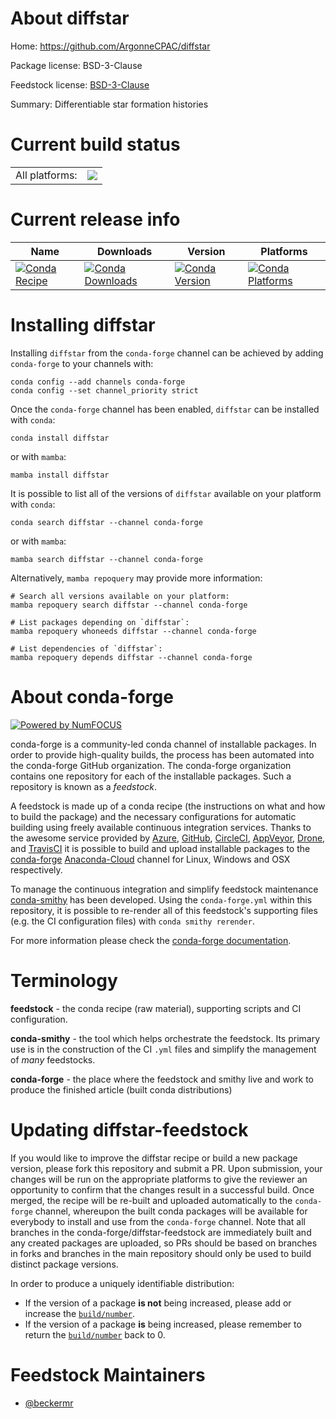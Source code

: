 About diffstar
==============

Home: https://github.com/ArgonneCPAC/diffstar

Package license: BSD-3-Clause

Feedstock license: [BSD-3-Clause](https://github.com/conda-forge/diffstar-feedstock/blob/main/LICENSE.txt)

Summary: Differentiable star formation histories

Current build status
====================


<table><tr><td>All platforms:</td>
    <td>
      <a href="https://dev.azure.com/conda-forge/feedstock-builds/_build/latest?definitionId=14678&branchName=main">
        <img src="https://dev.azure.com/conda-forge/feedstock-builds/_apis/build/status/diffstar-feedstock?branchName=main">
      </a>
    </td>
  </tr>
</table>

Current release info
====================

| Name | Downloads | Version | Platforms |
| --- | --- | --- | --- |
| [![Conda Recipe](https://img.shields.io/badge/recipe-diffstar-green.svg)](https://anaconda.org/conda-forge/diffstar) | [![Conda Downloads](https://img.shields.io/conda/dn/conda-forge/diffstar.svg)](https://anaconda.org/conda-forge/diffstar) | [![Conda Version](https://img.shields.io/conda/vn/conda-forge/diffstar.svg)](https://anaconda.org/conda-forge/diffstar) | [![Conda Platforms](https://img.shields.io/conda/pn/conda-forge/diffstar.svg)](https://anaconda.org/conda-forge/diffstar) |

Installing diffstar
===================

Installing `diffstar` from the `conda-forge` channel can be achieved by adding `conda-forge` to your channels with:

```
conda config --add channels conda-forge
conda config --set channel_priority strict
```

Once the `conda-forge` channel has been enabled, `diffstar` can be installed with `conda`:

```
conda install diffstar
```

or with `mamba`:

```
mamba install diffstar
```

It is possible to list all of the versions of `diffstar` available on your platform with `conda`:

```
conda search diffstar --channel conda-forge
```

or with `mamba`:

```
mamba search diffstar --channel conda-forge
```

Alternatively, `mamba repoquery` may provide more information:

```
# Search all versions available on your platform:
mamba repoquery search diffstar --channel conda-forge

# List packages depending on `diffstar`:
mamba repoquery whoneeds diffstar --channel conda-forge

# List dependencies of `diffstar`:
mamba repoquery depends diffstar --channel conda-forge
```


About conda-forge
=================

[![Powered by
NumFOCUS](https://img.shields.io/badge/powered%20by-NumFOCUS-orange.svg?style=flat&colorA=E1523D&colorB=007D8A)](https://numfocus.org)

conda-forge is a community-led conda channel of installable packages.
In order to provide high-quality builds, the process has been automated into the
conda-forge GitHub organization. The conda-forge organization contains one repository
for each of the installable packages. Such a repository is known as a *feedstock*.

A feedstock is made up of a conda recipe (the instructions on what and how to build
the package) and the necessary configurations for automatic building using freely
available continuous integration services. Thanks to the awesome service provided by
[Azure](https://azure.microsoft.com/en-us/services/devops/), [GitHub](https://github.com/),
[CircleCI](https://circleci.com/), [AppVeyor](https://www.appveyor.com/),
[Drone](https://cloud.drone.io/welcome), and [TravisCI](https://travis-ci.com/)
it is possible to build and upload installable packages to the
[conda-forge](https://anaconda.org/conda-forge) [Anaconda-Cloud](https://anaconda.org/)
channel for Linux, Windows and OSX respectively.

To manage the continuous integration and simplify feedstock maintenance
[conda-smithy](https://github.com/conda-forge/conda-smithy) has been developed.
Using the ``conda-forge.yml`` within this repository, it is possible to re-render all of
this feedstock's supporting files (e.g. the CI configuration files) with ``conda smithy rerender``.

For more information please check the [conda-forge documentation](https://conda-forge.org/docs/).

Terminology
===========

**feedstock** - the conda recipe (raw material), supporting scripts and CI configuration.

**conda-smithy** - the tool which helps orchestrate the feedstock.
                   Its primary use is in the construction of the CI ``.yml`` files
                   and simplify the management of *many* feedstocks.

**conda-forge** - the place where the feedstock and smithy live and work to
                  produce the finished article (built conda distributions)


Updating diffstar-feedstock
===========================

If you would like to improve the diffstar recipe or build a new
package version, please fork this repository and submit a PR. Upon submission,
your changes will be run on the appropriate platforms to give the reviewer an
opportunity to confirm that the changes result in a successful build. Once
merged, the recipe will be re-built and uploaded automatically to the
`conda-forge` channel, whereupon the built conda packages will be available for
everybody to install and use from the `conda-forge` channel.
Note that all branches in the conda-forge/diffstar-feedstock are
immediately built and any created packages are uploaded, so PRs should be based
on branches in forks and branches in the main repository should only be used to
build distinct package versions.

In order to produce a uniquely identifiable distribution:
 * If the version of a package **is not** being increased, please add or increase
   the [``build/number``](https://docs.conda.io/projects/conda-build/en/latest/resources/define-metadata.html#build-number-and-string).
 * If the version of a package **is** being increased, please remember to return
   the [``build/number``](https://docs.conda.io/projects/conda-build/en/latest/resources/define-metadata.html#build-number-and-string)
   back to 0.

Feedstock Maintainers
=====================

* [@beckermr](https://github.com/beckermr/)


<!-- dummy commit to enable rerendering -->

